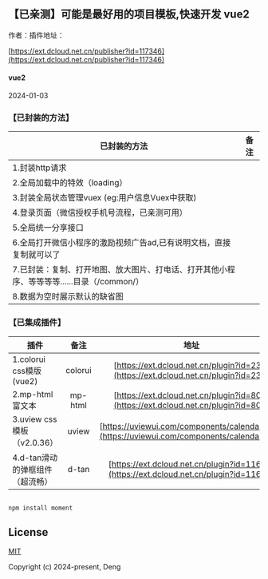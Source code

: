## 【已亲测】可能是最好用的项目模板,快速开发 vue2



作者：插件地址：

[https://ext.dcloud.net.cn/publisher?id=117346](https://ext.dcloud.net.cn/publisher?id=117346)

#### vue2

2024-01-03


### 【已封装的方法】

| 已封装的方法       | 备注   |
| --------   |:----:  |
| 1.封装http请求    |  |   
| 2.全局加载中的特效（loading） |  |  
| 3.封装全局状态管理vuex (eg:用户信息Vuex中获取) |  |  
| 4.登录页面（微信授权手机号流程，已亲测可用） |  |  
| 5.全局统一分享接口 |  |  
| 6.全局打开微信小程序的激励视频广告ad,已有说明文档，直接复制就可以了 |  |  
| 7.已封装：复制、打开地图、放大图片、打电话、打开其他小程序、等等等等......目录（/common/） |  |  
| 8.数据为空时展示默认的缺省图 |  |  


### 【已集成插件】



| 插件       | 备注   |地址    |
| --------   |:----:  |:----:  |
| 1.colorui css模版(vue2)    | colorui |[https://ext.dcloud.net.cn/plugin?id=239](https://ext.dcloud.net.cn/plugin?id=239)  |   
| 2.mp-html富文本     | mp-html | [https://ext.dcloud.net.cn/plugin?id=805](https://ext.dcloud.net.cn/plugin?id=805) | 
| 3.uview css模板（v2.0.36）   | uview | [https://uviewui.com/components/calendar.html](https://uviewui.com/components/calendar.html) | 
| 4.d-tan滑动的弹框组件（超流畅）    | d-tan |    [https://ext.dcloud.net.cn/plugin?id=11663](https://ext.dcloud.net.cn/plugin?id=11663)     |




````

npm install moment

````

## License

[MIT](https://opensource.org/licenses/MIT)

Copyright (c) 2024-present, Deng
